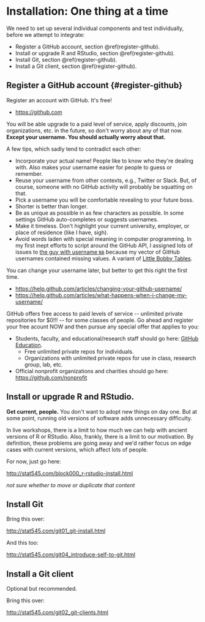 # Installation: One thing at a time

We need to set up several individual components and test individually, before we attempt to integrate:

  * Register a GitHub account, section \@ref(register-github).
  * Install or upgrade R and RStudio, section \@ref(register-github).
  * Install Git, section \@ref(register-github).
  * Install a Git client, section \@ref(register-github).

## Register a GitHub account {#register-github}

Register an account with GitHub. It's free!

  * <https://github.com>
  
You will be able upgrade to a paid level of service, apply discounts, join organizations, etc. in the future, so don't worry about any of that now. **Except your username. You should actually worry about that.**

A few tips, which sadly tend to contradict each other:

  * Incorporate your actual name! People like to know who they're dealing with. Also makes your username easier for people to guess or remember.
  * Reuse your username from other contexts, e.g., Twitter or Slack. But, of course, someone with no GitHub activity will probably be squatting on that.
  * Pick a username you will be comfortable revealing to your future boss.
  * Shorter is better than longer.
  * Be as unique as possible in as few characters as possible. In some settings GitHub auto-completes or suggests usernames.
  * Make it timeless. Don't highlight your current university, employer, or place of residence (like I have, sigh).
  * Avoid words laden with special meaning in computer programming. In my first inept efforts to script around the GitHub API, I assigned lots of issues to [the guy with username `NA`](https://github.com/na) because my vector of GitHub usernames contained missing values. A variant of [Little Bobby Tables](https://xkcd.com/327/).

You can change your username later, but better to get this right the first time.

  * <https://help.github.com/articles/changing-your-github-username/>
  * <https://help.github.com/articles/what-happens-when-i-change-my-username/>

GitHub offers free access to paid levels of service -- unlimited private repositories for $0!!! -- for some classes of people. Go ahead and register your free acount NOW and then pursue any special offer that applies to you:

  * Students, faculty, and educational/research staff should go here: [GitHub Education](https://education.github.com).
    - Free unlimited private repos for individuals.
    - Organizations with unlimited private repos for use in class, research group, lab, etc.
  * Official nonprofit organizations and charities should go here: <https://github.com/nonprofit>

## Install or upgrade R and RStudio.

**Get current, people.** You don't want to adopt new things on day one. But at some point, running old versions of software adds unnecessary difficulty.

In live workshops, there is a limit to how much we can help with ancient versions of R or RStudio. Also, frankly, there is a limit to our motivation. By definition, these problems are going away and we'd rather focus on edge cases with current versions, which affect lots of people.

For now, just go here:

<http://stat545.com/block000_r-rstudio-install.html>

*not sure whether to move or duplicate that content*

## Install Git

Bring this over:

<http://stat545.com/git01_git-install.html>

And this too:

<http://stat545.com/git04_introduce-self-to-git.html>

## Install a Git client

Optional but recommended.

Bring this over:

<http://stat545.com/git02_git-clients.html>
